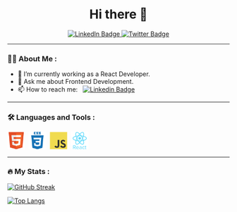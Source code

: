 <h1 align="center">Hi there 👋</h1>

<div align="center">  
  <div id="badges">
    <a href="https://www.linkedin.com/in/victor-oluwayemi-2b733318a/">
      <img src="https://img.shields.io/badge/LinkedIn-blue?style=for-the-badge&logo=linkedin&logoColor=white" alt="LinkedIn Badge"/>
    </a>
    <a href="https://twitter.com/MecaniclPrgrmr">
      <img src="https://img.shields.io/badge/Twitter-blue?style=for-the-badge&logo=twitter&logoColor=white" alt="Twitter Badge"/>
    </a>
  </div>
</div>

---

### :man_technologist: About Me : 
- 🔭 I’m currently working as a React Developer.
- 💬 Ask me about Frontend Development.
- 📫 How to reach me:  &nbsp; [![Linkedin Badge](https://img.shields.io/badge/-Victor-blue?style=flat&logo=Linkedin&logoColor=white)](https://www.linkedin.com/in/victor-oluwayemi-2b733318a)


---

### :hammer_and_wrench: Languages and Tools :
<div>
  <img src="https://github.com/devicons/devicon/blob/master/icons/html5/html5-original.svg" title="HTML5" alt="HTML" width="40" height="40"/>&nbsp;
  <img src="https://github.com/devicons/devicon/blob/master/icons/css3/css3-plain-wordmark.svg"  title="CSS3" alt="CSS" width="40" height="40"/>&nbsp;
  <img src="https://github.com/devicons/devicon/blob/master/icons/javascript/javascript-original.svg" title="JavaScript" alt="JavaScript" width="40"            height="40"/>&nbsp;
  <img src="https://github.com/devicons/devicon/blob/master/icons/react/react-original-wordmark.svg" title="React" alt="React" width="40" height="40"/>&nbsp;
  
</div>

---

### :fire: My Stats :
[![GitHub Streak](http://github-readme-streak-stats.herokuapp.com?user=amiabl-programr&theme=dark&mode=weekly)](https://git.io/streak-stats)

[![Top Langs](https://github-readme-stats.vercel.app/api/top-langs/?username=amiabl-programr&layout=compact&theme=vision-friendly-dark)](https://github.com/anuraghazra/github-readme-stats)


<!--
**amiabl-programr/amiabl-programr** is a ✨ _special_ ✨ repository because its `README.md` (this file) appears on your GitHub profile.

Here are some ideas to get you started:

- 🔭 I’m currently working on ...
- 🌱 I’m currently learning ...
- 👯 I’m looking to collaborate on ...
- 🤔 I’m looking for help with ...
- 💬 Ask me about ...
- 📫 How to reach me: ...
- 😄 Pronouns: ...
- ⚡ Fun fact: ...
-->

